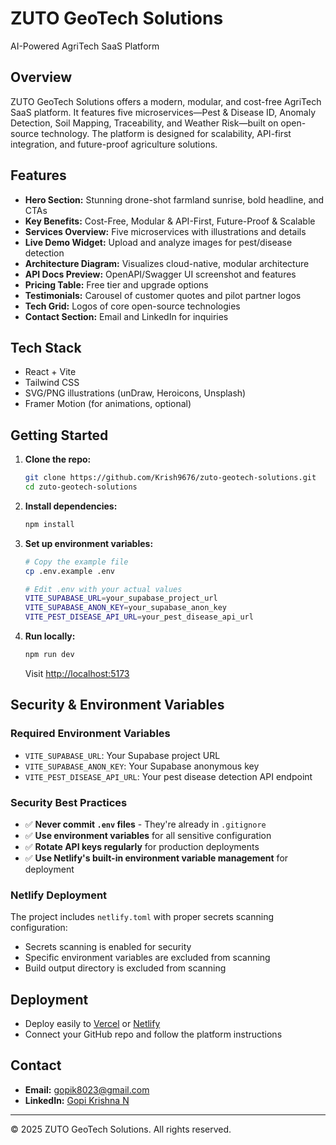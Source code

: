 # ZUTO GeoTech Solutions

AI-Powered AgriTech SaaS Platform

## Overview
ZUTO GeoTech Solutions offers a modern, modular, and cost-free AgriTech SaaS platform. It features five microservices—Pest & Disease ID, Anomaly Detection, Soil Mapping, Traceability, and Weather Risk—built on open-source technology. The platform is designed for scalability, API-first integration, and future-proof agriculture solutions.

## Features
- **Hero Section:** Stunning drone-shot farmland sunrise, bold headline, and CTAs
- **Key Benefits:** Cost-Free, Modular & API-First, Future-Proof & Scalable
- **Services Overview:** Five microservices with illustrations and details
- **Live Demo Widget:** Upload and analyze images for pest/disease detection
- **Architecture Diagram:** Visualizes cloud-native, modular architecture
- **API Docs Preview:** OpenAPI/Swagger UI screenshot and features
- **Pricing Table:** Free tier and upgrade options
- **Testimonials:** Carousel of customer quotes and pilot partner logos
- **Tech Grid:** Logos of core open-source technologies
- **Contact Section:** Email and LinkedIn for inquiries

## Tech Stack
- React + Vite
- Tailwind CSS
- SVG/PNG illustrations (unDraw, Heroicons, Unsplash)
- Framer Motion (for animations, optional)

## Getting Started
1. **Clone the repo:**
   ```sh
   git clone https://github.com/Krish9676/zuto-geotech-solutions.git
   cd zuto-geotech-solutions
   ```
2. **Install dependencies:**
   ```sh
   npm install
   ```
3. **Set up environment variables:**
   ```sh
   # Copy the example file
   cp .env.example .env
   
   # Edit .env with your actual values
   VITE_SUPABASE_URL=your_supabase_project_url
   VITE_SUPABASE_ANON_KEY=your_supabase_anon_key
   VITE_PEST_DISEASE_API_URL=your_pest_disease_api_url
   ```
4. **Run locally:**
   ```sh
   npm run dev
   ```
   Visit [http://localhost:5173](http://localhost:5173)

## Security & Environment Variables

### Required Environment Variables
- `VITE_SUPABASE_URL`: Your Supabase project URL
- `VITE_SUPABASE_ANON_KEY`: Your Supabase anonymous key
- `VITE_PEST_DISEASE_API_URL`: Your pest disease detection API endpoint

### Security Best Practices
- ✅ **Never commit `.env` files** - They're already in `.gitignore`
- ✅ **Use environment variables** for all sensitive configuration
- ✅ **Rotate API keys regularly** for production deployments
- ✅ **Use Netlify's built-in environment variable management** for deployment

### Netlify Deployment
The project includes `netlify.toml` with proper secrets scanning configuration:
- Secrets scanning is enabled for security
- Specific environment variables are excluded from scanning
- Build output directory is excluded from scanning

## Deployment
- Deploy easily to [Vercel](https://vercel.com/) or [Netlify](https://netlify.com/)
- Connect your GitHub repo and follow the platform instructions

## Contact
- **Email:** [gopik8023@gmail.com](mailto:gopik8023@gmail.com)
- **LinkedIn:** [Gopi Krishna N](https://www.linkedin.com/in/gopi-krishna-n-960117174/)

---

© 2025 ZUTO GeoTech Solutions. All rights reserved.